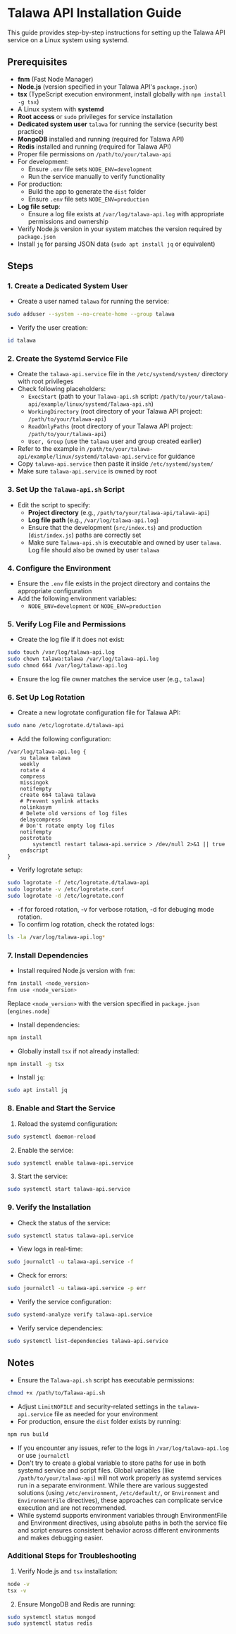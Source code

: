 # Talawa API Installation Guide

This guide provides step-by-step instructions for setting up the Talawa API service on a Linux system using systemd.

## Prerequisites

- **fnm** (Fast Node Manager)
- **Node.js** (version specified in your Talawa API's `package.json`)
- **tsx** (TypeScript execution environment, install globally with `npm install -g tsx`)
- A Linux system with **systemd**
- **Root access** or `sudo` privileges for service installation
- **Dedicated system user** `talawa` for running the service (security best practice)
- **MongoDB** installed and running (required for Talawa API)
- **Redis** installed and running (required for Talawa API)
- Proper file permissions on `/path/to/your/talawa-api`
- For development:
  - Ensure `.env` file sets `NODE_ENV=development`
  - Run the service manually to verify functionality
- For production:
  - Build the app to generate the `dist` folder
  - Ensure `.env` file sets `NODE_ENV=production`
- **Log file setup**:
  - Ensure a log file exists at `/var/log/talawa-api.log` with appropriate permissions and ownership
- Verify Node.js version in your system matches the version required by `package.json`
- Install `jq` for parsing JSON data (`sudo apt install jq` or equivalent)

## Steps

### 1. Create a Dedicated System User

- Create a user named `talawa` for running the service:

```bash
sudo adduser --system --no-create-home --group talawa
```

- Verify the user creation:

```bash
id talawa
```

### 2. Create the Systemd Service File

- Create the `talawa-api.service` file in the `/etc/systemd/system/` directory with root privileges
- Check following placeholders:
  - `ExecStart` (path to your `Talawa-api.sh` script: `/path/to/your/talawa-api/example/linux/systemd/Talawa-api.sh`)
  - `WorkingDirectory` (root directory of your Talawa API project: `/path/to/your/talawa-api`)
  - `ReadOnlyPaths` (root directory of your Talawa API project: `/path/to/your/talawa-api`)
  - `User, Group` (use the `talawa` user and group created earlier)
- Refer to the example in `/path/to/your/talawa-api/example/linux/systemd/talawa-api.service` for guidance
- Copy `talawa-api.service` then paste it inside `/etc/systemd/system/`
- Make sure `talawa-api.service` is owned by root

### 3. Set Up the `Talawa-api.sh` Script

- Edit the script to specify:
  - **Project directory** (e.g., `/path/to/your/talawa-api/talawa-api`)
  - **Log file path** (e.g., `/var/log/talawa-api.log`)
  - Ensure that the development (`src/index.ts`) and production (`dist/index.js`) paths are correctly set
  - Make sure `Talawa-api.sh` is executable and owned by user `talawa`. Log file should also be owned by user `talawa`

### 4. Configure the Environment

- Ensure the `.env` file exists in the project directory and contains the appropriate configuration
- Add the following environment variables:
  - `NODE_ENV=development` or `NODE_ENV=production`

### 5. Verify Log File and Permissions

- Create the log file if it does not exist:

```bash
sudo touch /var/log/talawa-api.log
sudo chown talawa:talawa /var/log/talawa-api.log
sudo chmod 664 /var/log/talawa-api.log
```

- Ensure the log file owner matches the service user (e.g., `talawa`)

### 6. Set Up Log Rotation

- Create a new logrotate configuration file for Talawa API:

```bash
sudo nano /etc/logrotate.d/talawa-api
```

- Add the following configuration:

```plaintext
/var/log/talawa-api.log {
    su talawa talawa
    weekly
    rotate 4
    compress
    missingok
    notifempty
    create 664 talawa talawa
    # Prevent symlink attacks
    nolinkasym
    # Delete old versions of log files
    delaycompress
    # Don't rotate empty log files
    notifempty
    postrotate
        systemctl restart talawa-api.service > /dev/null 2>&1 || true
    endscript
}
```

- Verify logrotate setup:

```bash
sudo logrotate -f /etc/logrotate.d/talawa-api
sudo logrotate -v /etc/logrotate.conf
sudo logrotate -d /etc/logrotate.conf
```

- -f for forced rotation, -v for verbose rotation, -d for debuging mode rotation.
- To confirm log rotation, check the rotated logs:

```bash
ls -la /var/log/talawa-api.log*
```

### 7. Install Dependencies

- Install required Node.js version with `fnm`:

```bash
fnm install <node_version>
fnm use <node_version>
```

Replace `<node_version>` with the version specified in `package.json` (`engines.node`)
- Install dependencies:

```bash
npm install
```

- Globally install `tsx` if not already installed:

```bash
npm install -g tsx
```

- Install `jq`:

```bash
sudo apt install jq
```

### 8. Enable and Start the Service

1. Reload the systemd configuration:

```bash
sudo systemctl daemon-reload
```

2. Enable the service:

```bash
sudo systemctl enable talawa-api.service
```

3. Start the service:

```bash
sudo systemctl start talawa-api.service
```

### 9. Verify the Installation

- Check the status of the service:

```bash
sudo systemctl status talawa-api.service
```

- View logs in real-time:

```bash
sudo journalctl -u talawa-api.service -f
```

- Check for errors:

```bash
sudo journalctl -u talawa-api.service -p err
```

- Verify the service configuration:

```bash
sudo systemd-analyze verify talawa-api.service
```

- Verify service dependencies:

```bash
sudo systemctl list-dependencies talawa-api.service
```

## Notes

- Ensure the `Talawa-api.sh` script has executable permissions:

```bash
chmod +x /path/to/Talawa-api.sh
```

- Adjust `LimitNOFILE` and security-related settings in the `talawa-api.service` file as needed for your environment
- For production, ensure the `dist` folder exists by running:

```bash
npm run build
```

- If you encounter any issues, refer to the logs in `/var/log/talawa-api.log` or use `journalctl`
- Don't try to create a global variable to store paths for use in both systemd service and script files. Global variables (like `/path/to/your/talawa-api`) will not work properly as systemd services run in a separate environment. While there are various suggested solutions (using `/etc/environment`, `/etc/default/`, or `Environment` and `EnvironmentFile` directives), these approaches can complicate service execution and are not recommended.
- While systemd supports environment variables through EnvironmentFile and Environment directives, using absolute paths in both the service file and script ensures consistent behavior across different environments and makes debugging easier.

### Additional Steps for Troubleshooting

1. Verify Node.js and `tsx` installation:

```bash
node -v
tsx -v
```

2. Ensure MongoDB and Redis are running:

```bash
sudo systemctl status mongod
sudo systemctl status redis
```
